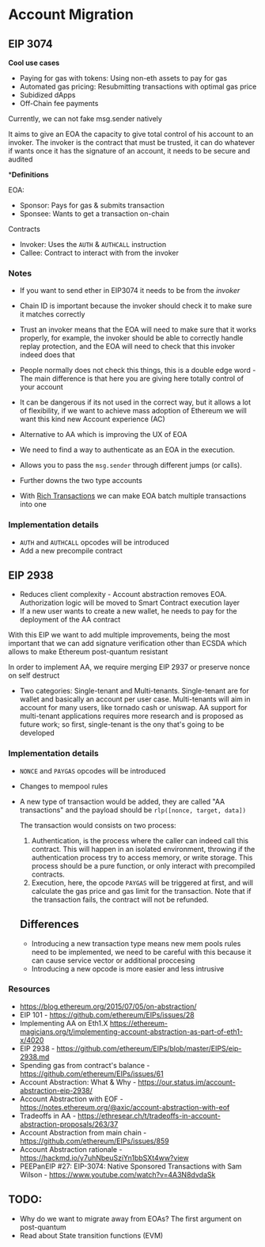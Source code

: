 # Account Migration

## EIP 3074


**Cool use cases**

- Paying for gas with tokens: Using non-eth assets to pay for gas
- Automated gas pricing: Resubmitting transactions with optimal gas price
- Subidized dApps
- Off-Chain fee payments

Currently, we can not fake msg.sender natively 

It aims to give an EOA the capacity to give total control of his account to an invoker. The invoker is the contract that must be trusted, it can do whatever if wants once it has the signature of an account, it needs to be secure and audited

***Definitions**

EOA:
- Sponsor: Pays for gas & submits transaction
- Sponsee: Wants to get a transaction on-chain

Contracts
- Invoker: Uses the `AUTH` & `AUTHCALL` instruction
- Callee: Contract to interact with from the invoker


### Notes
- If you want to send ether in EIP3074 it needs to be from the *invoker*
- Chain ID is important because the invoker should check it to make sure it matches correctly
- Trust an invoker means that the EOA will need to make sure that it works properly, for example, the invoker should be able to correctly handle replay protection, and the EOA will need to check that this invoker indeed does that
- People normally does not check this things, this is a double edge word - The main difference is that here you are giving here totally control of your account
- It can be dangerous if its not used in the correct way, but it allows a lot of flexibility, if we want to achieve mass adoption of Ethereum we will want this kind new Account experience (AC)


- Alternative to AA which is improving the UX of EOA
- We need to find a way to authenticate as an EOA in the execution.
- Allows you to pass the `msg.sender` through different jumps (or calls).
- Further downs the two type accounts
- With [Rich Transactions](https://ethereum-magicians.org/t/rich-transactions-via-evm-bytecode-execution-from-externally-owned-accounts/4025/) we can make EOA batch multiple transactions into one

### Implementation details

- `AUTH` and `AUTHCALL` opcodes will be introduced
- Add a new precompile contract 




## EIP 2938

- Reduces client complexity - Account abstraction removes EOA. Authorization logic will be moved to Smart Contract execution layer
- If a new user wants to create a new wallet, he needs to pay for the deployment of the AA contract

With this EIP we want to add multiple improvements, being the most important that we can add signature verification other than ECSDA which allows to make Ethereum post-quantum resistant

In order to implement AA, we require merging EIP 2937 or preserve nonce on self destruct

- Two categories: Single-tenant and Multi-tenants.
  Single-tenant are for wallet and basically an account per user case. Multi-tenants will aim in account for many users, like tornado cash or uniswap. AA support for multi-tenant applications requires more research and is proposed as future work; so first, single-tenant is the ony that's going to be developed

### Implementation details

- `NONCE` and `PAYGAS` opcodes will be introduced
- Changes to mempool rules
- A new type of transaction would be added, they are called "AA transactions" and the payload should be `rlp([nonce, target, data])`

  The transaction would consists on two process:

  1. Authentication, is the process where the caller can indeed call this contract. This will happen in an isolated environment, throwing if the authentication process try to access memory, or write storage. This process should be a pure function, or only interact with precompiled contracts.
  2. Execution, here, the opcode `PAYGAS` will be triggered at first, and will calculate the gas price and gas limit for the transaction. Note that if the transaction fails, the contract will not be refunded.






  ## Differences
  - Introducing a new transaction type means new mem pools rules need to be implemented, we need to be careful with this because it can cause service vector or additional proccesing
  - Introducing a new opcode is more easier and less intrusive

### Resources

- https://blog.ethereum.org/2015/07/05/on-abstraction/
- EIP 101 - https://github.com/ethereum/EIPs/issues/28
- Implementing AA on Eth1.X https://ethereum-magicians.org/t/implementing-account-abstraction-as-part-of-eth1-x/4020
- EIP 2938 - https://github.com/ethereum/EIPs/blob/master/EIPS/eip-2938.md
- Spending gas from contract's balance - https://github.com/ethereum/EIPs/issues/61
- Account Abstraction: What & Why - https://our.status.im/account-abstraction-eip-2938/
- Account Abstraction with EOF - https://notes.ethereum.org/@axic/account-abstraction-with-eof
- Tradeoffs in AA - https://ethresear.ch/t/tradeoffs-in-account-abstraction-proposals/263/37
- Account Abstraction from main chain - https://github.com/ethereum/EIPs/issues/859
- Account Abstraction rationale - https://hackmd.io/y7uhNbeuSziYn1bbSXt4ww?view
- PEEPanEIP #27: EIP-3074: Native Sponsored Transactions with Sam Wilson - https://www.youtube.com/watch?v=4A3N8dvdaSk

## TODO:

- Why do we want to migrate away from EOAs? The first argument on post-quantum
- Read about State transition functions (EVM)